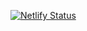 [![Netlify Status](https://api.netlify.com/api/v1/badges/cec662bf-c1c3-42d0-86c1-9f8e9e0ad402/deploy-status)](https://app.netlify.com/sites/tombonnike/deploys)
